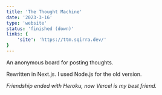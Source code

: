 ```yaml
---
title: 'The Thought Machine'
date: '2023-3-16'
type: 'website'
status: 'finished (down)'
links: {
    'site': 'https://ttm.sqirra.dev/'
}
---
```

An anonymous board for posting thoughts.

Rewritten in Next.js. I used Node.js for the old version.

*Friendship ended with Heroku, now Vercel is my best friend.*